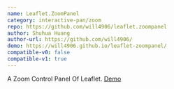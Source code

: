 ```yaml
---
name: Leaflet.ZoomPanel
category: interactive-pan/zoom
repo: https://github.com/will4906/leaflet.zoompanel
author: Shuhua Huang
author-url: https://github.com/will4906/
demo: https://will4906.github.io/leaflet-zoompanel/
compatible-v0: false
compatible-v1: true
---
```


A Zoom Control Panel Of Leaflet. <a href="https://will4906.github.io/leaflet-zoompanel/">Demo</a>
